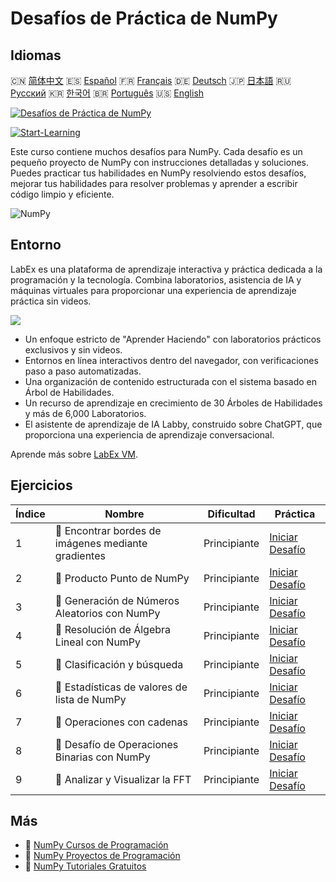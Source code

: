 # Desafíos de Práctica de NumPy

## Idiomas

🇨🇳 [简体中文](README_zh.md) 🇪🇸 [Español](README_es.md) 🇫🇷 [Français](README_fr.md) 🇩🇪 [Deutsch](README_de.md) 🇯🇵 [日本語](README_ja.md) 🇷🇺 [Русский](README_ru.md) 🇰🇷 [한국어](README_ko.md) 🇧🇷 [Português](README_pt.md) 🇺🇸 [English](README.md) 

[![Desafíos de Práctica de NumPy](https://cover-creator.labex.io/numpy-practice-challenges.png?lang=es)](https://labex.io/es/courses/numpy-practice-challenges)

[![Start-Learning](https://img.shields.io/badge/Start-Learning-whitesmoke?style=for-the-badge)](https://labex.io/es/courses/numpy-practice-challenges)

Este curso contiene muchos desafíos para NumPy. Cada desafío es un pequeño proyecto de NumPy con instrucciones detalladas y soluciones. Puedes practicar tus habilidades en NumPy resolviendo estos desafíos, mejorar tus habilidades para resolver problemas y aprender a escribir código limpio y eficiente.

![NumPy](https://img.shields.io/badge/NumPy-whitesmoke?style=for-the-badge&logo=numpy)


## Entorno

LabEx es una plataforma de aprendizaje interactiva y práctica dedicada a la programación y la tecnología. Combina laboratorios, asistencia de IA y máquinas virtuales para proporcionar una experiencia de aprendizaje práctica sin videos.

![](https://tutorial-screenshot.getvm.io/images/vm-1725247253.png)

- Un enfoque estricto de "Aprender Haciendo" con laboratorios prácticos exclusivos y sin videos.
- Entornos en línea interactivos dentro del navegador, con verificaciones paso a paso automatizadas.
- Una organización de contenido estructurada con el sistema basado en Árbol de Habilidades.
- Un recurso de aprendizaje en crecimiento de 30 Árboles de Habilidades y más de 6,000 Laboratorios.
- El asistente de aprendizaje de IA Labby, construido sobre ChatGPT, que proporciona una experiencia de aprendizaje conversacional.

Aprende más sobre [LabEx VM](https://support.labex.io/using-labex/virtual-machine).

## Ejercicios

|   Índice | Nombre                                              | Dificultad   | Práctica                                                                                                                    |
|----------|-----------------------------------------------------|--------------|-----------------------------------------------------------------------------------------------------------------------------|
|        1 | 🎯 Encontrar bordes de imágenes mediante gradientes | Principiante | <a target='_blank' href='https://labex.io/es/labs/numpy-find-image-edges-by-gradients-259151'>Iniciar Desafío</a>           |
|        2 | 🎯 Producto Punto de NumPy                          | Principiante | <a target='_blank' href='https://labex.io/es/labs/python-numpy-dot-product-8737'>Iniciar Desafío</a>                        |
|        3 | 🎯 Generación de Números Aleatorios con NumPy       | Principiante | <a target='_blank' href='https://labex.io/es/labs/python-random-number-generation-with-numpy-34635'>Iniciar Desafío</a>     |
|        4 | 🎯 Resolución de Álgebra Lineal con NumPy           | Principiante | <a target='_blank' href='https://labex.io/es/labs/python-linear-algebra-solving-with-numpy-8000'>Iniciar Desafío</a>        |
|        5 | 🎯 Clasificación y búsqueda                         | Principiante | <a target='_blank' href='https://labex.io/es/labs/python-sorting-and-searching-154566'>Iniciar Desafío</a>                  |
|        6 | 🎯 Estadísticas de valores de lista de NumPy        | Principiante | <a target='_blank' href='https://labex.io/es/labs/python-numpy-list-value-statistics-664'>Iniciar Desafío</a>               |
|        7 | 🎯 Operaciones con cadenas                          | Principiante | <a target='_blank' href='https://labex.io/es/labs/python-string-operations-148882'>Iniciar Desafío</a>                      |
|        8 | 🎯 Desafío de Operaciones Binarias con NumPy        | Principiante | <a target='_blank' href='https://labex.io/es/labs/python-binary-operations-challenge-with-numpy-153823'>Iniciar Desafío</a> |
|        9 | 🎯 Analizar y Visualizar la FFT                     | Principiante | <a target='_blank' href='https://labex.io/es/labs/python-analyze-and-visualize-fft-55715'>Iniciar Desafío</a>               |

## Más

- 🔗 [NumPy Cursos de Programación](https://github.com/labex-labs/awesome-programming-courses)
- 🔗 [NumPy Proyectos de Programación](https://github.com/labex-labs/awesome-programming-projects)
- 🔗 [NumPy Tutoriales Gratuitos](https://github.com/labex-labs/numpy-free-tutorials)

